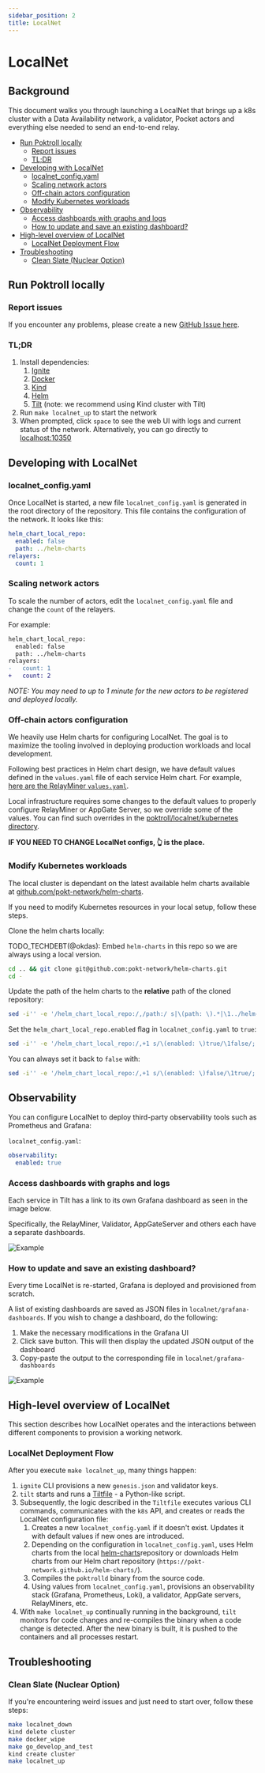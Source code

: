 ```yaml
---
sidebar_position: 2
title: LocalNet
---
```


# LocalNet <!-- omit in toc -->

<!--
  TODO_IMPROVE(@olshansk, @okdas):
  - Add a video showing how to use & run LocalNet
  - Add a component diagram outlining the infrastructure
  -  -->

## Background <!-- omit in toc -->

This document walks you through launching a LocalNet that brings up a k8s cluster
with a Data Availability network, a validator, Pocket actors and everything else
needed to send an end-to-end relay.

- [Run Poktroll locally](#run-poktroll-locally)
  - [Report issues](#report-issues)
  - [TL;DR](#tldr)
- [Developing with LocalNet](#developing-with-localnet)
  - [localnet\_config.yaml](#localnet_configyaml)
  - [Scaling network actors](#scaling-network-actors)
  - [Off-chain actors configuration](#off-chain-actors-configuration)
  - [Modify Kubernetes workloads](#modify-kubernetes-workloads)
- [Observability](#observability)
  - [Access dashboards with graphs and logs](#access-dashboards-with-graphs-and-logs)
  - [How to update and save an existing dashboard?](#how-to-update-and-save-an-existing-dashboard)
- [High-level overview of LocalNet](#high-level-overview-of-localnet)
  - [LocalNet Deployment Flow](#localnet-deployment-flow)
- [Troubleshooting](#troubleshooting)
  - [Clean Slate (Nuclear Option)](#clean-slate-nuclear-option)

## Run Poktroll locally

### Report issues

If you encounter any problems, please create a new [GitHub Issue here](https://github.com/pokt-network/pocket/issues/new/choose).

### TL;DR

1. Install dependencies:
   1. [Ignite](https://docs.ignite.com/welcome/install)
   2. [Docker](https://docs.docker.com/engine/install/)
   3. [Kind](https://kind.sigs.k8s.io/#installation-and-usage)
   4. [Helm](https://helm.sh/docs/intro/install/#through-package-managers)
   5. [Tilt](https://docs.tilt.dev/install.html) (note: we recommend using Kind cluster with Tilt)
2. Run `make localnet_up` to start the network
3. When prompted, click `space` to see the web UI with logs and current status of the network. Alternatively, you can go directly to [localhost:10350](http://localhost:10350)

## Developing with LocalNet

### localnet_config.yaml

Once LocalNet is started, a new file `localnet_config.yaml` is generated in the root directory of the repository. This file contains the configuration of the network. It looks like this:

```yaml
helm_chart_local_repo:
  enabled: false
  path: ../helm-charts
relayers:
  count: 1
```

### Scaling network actors

To scale the number of actors, edit the `localnet_config.yaml` file and change the `count` of the relayers.

For example:

```diff
helm_chart_local_repo:
  enabled: false
  path: ../helm-charts
relayers:
-   count: 1
+   count: 2
```

_NOTE: You may need to up to 1 minute for the new actors to be registered and deployed locally._

### Off-chain actors configuration

We heavily use Helm charts for configuring LocalNet. The goal is to maximize the tooling involved in deploying production
workloads and local development.

Following best practices in Helm chart design, we have default values defined in the `values.yaml` file of each service
Helm chart. For example, [here are the RelayMiner `values.yaml`](https://github.com/pokt-network/helm-charts/blob/main/charts/relayminer/values.yaml).

Local infrastructure requires some changes to the default values to properly configure RelayMiner or AppGate Server, so
we override some of the values. You can find such overrides in the [poktroll/localnet/kubernetes directory](https://github.com/pokt-network/poktroll/tree/main/localnet/kubernetes).

**IF YOU NEED TO CHANGE LocalNet configs, 👆 is the place.**

### Modify Kubernetes workloads

The local cluster is dependant on the latest available helm charts available at
[github.com/pokt-network/helm-charts](https://github.com/pokt-network/helm-charts.git).

If you need to modify Kubernetes resources in your local setup, follow these steps.

Clone the helm charts locally:

TODO_TECHDEBT(@okdas): Embed `helm-charts` in this repo so we are always using a
local version.

```bash
cd .. && git clone git@github.com:pokt-network/helm-charts.git
cd -
```

Update the path of the helm charts to the **relative** path of the cloned repository:

```bash
sed -i'' -e '/helm_chart_local_repo:/,/path:/ s|\(path: \).*|\1../helm-charts|' localnet_config.yaml
```

Set the `helm_chart_local_repo.enabled` flag in `localnet_config.yaml` to `true`:

```bash
sed -i'' -e '/helm_chart_local_repo:/,+1 s/\(enabled: \)true/\1false/; /helm_chart_local_repo:/,+1 s/\(enabled: \)false/\1true/' localnet_config.yaml
```

You can always set it back to `false` with:

```bash
sed -i'' -e '/helm_chart_local_repo:/,+1 s/\(enabled: \)false/\1true/; /helm_chart_local_repo:/,+1 s/\(enabled: \)true/\1false/' localnet_config.yaml
```

## Observability

You can configure LocalNet to deploy third-party observability tools such as Prometheus and Grafana:

`localnet_config.yaml`:

```yaml
observability:
  enabled: true
```

### Access dashboards with graphs and logs

Each service in Tilt has a link to its own Grafana dashboard as seen in the image below.

Specifically, the RelayMiner, Validator, AppGateServer and others each have a separate dashboards.

![Example](./access_dashboard_on_service.png)

### How to update and save an existing dashboard?

Every time LocalNet is re-started, Grafana is deployed and provisioned from scratch.

A list of existing dashboards are saved as JSON files in `localnet/grafana-dashboards`.
If you wish to change a dashboard, do the following:

1. Make the necessary modifications in the Grafana UI
2. Click save button. This will then display the updated JSON output of the dashboard
3. Copy-paste the output to the corresponding file in `localnet/grafana-dashboards`

![Example](./grafana_save_dashboard.png)

## High-level overview of LocalNet

This section describes how LocalNet operates and the interactions between different
components to provision a working network.

### LocalNet Deployment Flow

After you execute `make localnet_up`, many things happen:

1. `ignite` CLI provisions a new `genesis.json` and validator keys.
2. `tilt` starts and runs a [Tiltfile](https://github.com/pokt-network/poktroll/blob/main/Tiltfile) - a Python-like script.
3. Subsequently, the logic described in the `Tiltfile` executes various CLI commands, communicates with the `k8s` API, and creates or reads the LocalNet configuration file:
   1. Creates a new `localnet_config.yaml` if it doesn't exist. Updates it with default values if new ones are introduced.
   2. Depending on the configuration in `localnet_config.yaml`, uses Helm charts from the local [helm-charts](https://github.com/pokt-network/helm-charts)repository or downloads Helm charts from our Helm chart repository (`https://pokt-network.github.io/helm-charts/`).
   3. Compiles the `poktrolld` binary from the source code.
   4. Using values from `localnet_config.yaml`, provisions an observability stack (Grafana, Prometheus, Loki), a validator, AppGate servers, RelayMiners, etc.
4. With `make localnet_up` continually running in the background, `tilt` monitors for code changes and re-compiles the binary when a code change is detected. After the new binary is built, it is pushed to the containers and all processes restart.

## Troubleshooting

### Clean Slate (Nuclear Option)

If you're encountering weird issues and just need to start over, follow these steps:

```bash
make localnet_down
kind delete cluster
make docker_wipe
make go_develop_and_test
kind create cluster
make localnet_up
```
